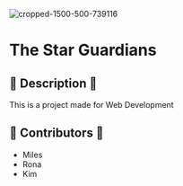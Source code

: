 ![cropped-1500-500-739116](https://github.com/Uuuriam/Star-Guardian/assets/132038523/66b7e991-b68c-405e-9bf2-d0eea5df124a)
# The Star Guardians
## 🌟 Description 🌟
This is a project made for Web Development
## 🌟 Contributors 🌟
- Miles
- Rona
- Kim
